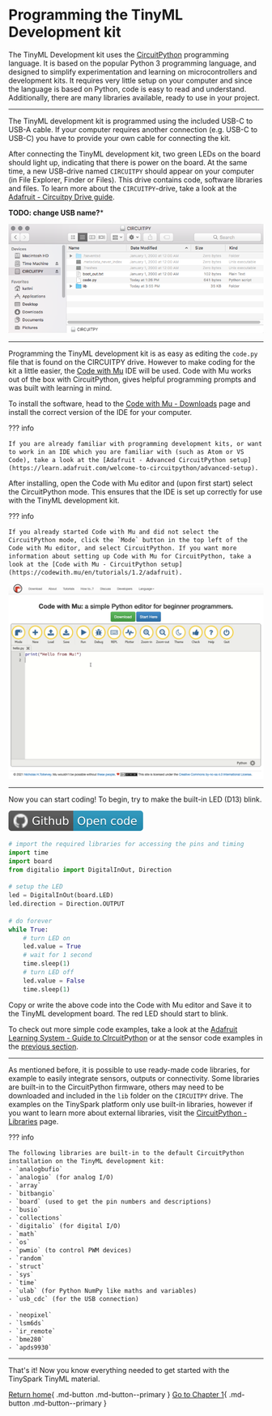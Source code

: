 <style> .md-footer__link--next:not([hidden]) { display: none } </style>

# Programming the TinyML Development kit

The TinyML Development kit uses the [CircuitPython] programming language. It is based on the popular Python 3 programming language, and designed to simplify experimentation and learning on microcontrollers and development kits. It requires very little setup on your computer and since the language is based on Python, code is easy to read and understand. Additionally, there are many libraries available, ready to use in your project.

[CircuitPython]:https://learn.adafruit.com/welcome-to-circuitpython/what-is-circuitpython

---

The TinyML development kit is programmed using the included USB-C to USB-A cable. If your computer requires another connection (e.g. USB-C to USB-C) you have to provide your own cable for connecting the kit.

After connecting the TinyML development kit, two green LEDs on the board should light up, indicating that there is power on the board. At the same time, a new USB-drive named `CIRCUITPY` should appear on your computer (in File Explorer, Finder or Files). This drive contains code, software libraries and files. To learn more about the `CIRCUITPY`-drive, take a look at the [Adafruit - Circuitpy Drive guide](https://learn.adafruit.com/welcome-to-circuitpython/the-circuitpy-drive).

**TODO: change USB name?***

![CIRCUITPY drive](../assets/images/circuitpy_drive.png)

---

Programming the TinyML development kit is as easy as editing the `code.py` file that is found on the CIRCUITPY drive. However to make coding for the kit a little easier, the [Code with Mu] IDE will be used. Code with Mu works out of the box with CircuitPython, gives helpful programming prompts and was built with learning in mind.

[Code with Mu]:https://codewith.mu/

To install the software, head to the [Code with Mu - Downloads] page and install the correct version of the IDE for your computer.

[Code with Mu - Downloads]:https://codewith.mu/en/download

??? info

    If you are already familiar with programming development kits, or want to work in an IDE which you are familiar with (such as Atom or VS Code), take a look at the [Adafruit - Advanced CircuitPython setup](https://learn.adafruit.com/welcome-to-circuitpython/advanced-setup).

After installing, open the Code with Mu editor and (upon first start) select the CircuitPython mode. This ensures that the IDE is set up correctly for use with the TinyML development kit.

??? info

    If you already started Code with Mu and did not select the CircuitPython mode, click the `Mode` button in the top left of the Code with Mu editor, and select CircuitPython. If you want more information about setting up Code with Mu for CircuitPython, take a look at the [Code with Mu - CircuitPython setup](https://codewith.mu/en/tutorials/1.2/adafruit).

![Code with Mu IDE](../assets/images/code_with_mu.png)

---

Now you can start coding! To begin, try to make the built-in LED (D13) blink.

[![Open In Github](../assets/images/github-badge.svg)]()

```python title="circuitpython_first_code.py"
# import the required libraries for accessing the pins and timing
import time
import board
from digitalio import DigitalInOut, Direction

# setup the LED
led = DigitalInOut(board.LED)
led.direction = Direction.OUTPUT

# do forever
while True:
    # turn LED on
    led.value = True
    # wait for 1 second
    time.sleep(1)
    # turn LED off
    led.value = False
    time.sleep(1)
```

Copy or write the above code into the Code with Mu editor and Save it to the TinyML development board. The red LED should start to blink.

To check out more simple code examples, take a look at the [Adafruit Learning System - Guide to CIrcuitPython](https://github.com/adafruit/Adafruit_Learning_System_Guides/tree/main/CircuitPython_Essentials) or at the sensor code examples in the [previous section](devkit.md).

---

As mentioned before, it is possible to use ready-made code libraries, for example to easily integrate sensors, outputs or connectivity. Some libraries are built-in to the CircuitPython firmware, others may need to be downloaded and included in the `lib` folder on the `CIRCUITPY` drive. The examples on the TinySpark platform only use built-in libraries, however if you want to learn more about external libraries, visit the [CircuitPython - Libraries](https://learn.adafruit.com/welcome-to-circuitpython/circuitpython-libraries) page.

??? info

    The following libraries are built-in to the default CircuitPython installation on the TinyML development kit:
    - `analogbufio`
    - `analogio` (for analog I/O)
    - `array`
    - `bitbangio`
    - `board` (used to get the pin numbers and descriptions)
    - `busio`
    - `collections`
    - `digitalio` (for digital I/O)
    - `math`
    - `os`
    - `pwmio` (to control PWM devices)
    - `random`
    - `struct`
    - `sys`
    - `time`
    - `ulab` (for Python NumPy like maths and variables)
    - `usb_cdc` (for the USB connection)

    - `neopixel`
    - `lsm6ds`
    - `ir_remote`
    - `bme280`
    - `apds9930`

---

That's it! Now you know everything needed to get started with the TinySpark TinyML material.

[Return home](../index.md){ .md-button .md-button--primary }
[Go to Chapter 1](../chapter1/introduction.md){ .md-button .md-button--primary }